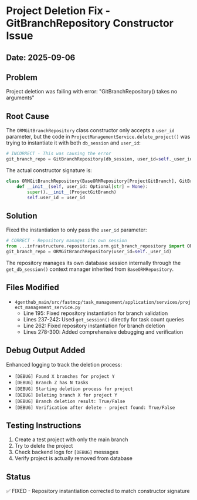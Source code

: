 # Project Deletion Fix - GitBranchRepository Constructor Issue

## Date: 2025-09-06

## Problem
Project deletion was failing with error: "GitBranchRepository() takes no arguments"

## Root Cause
The `ORMGitBranchRepository` class constructor only accepts a `user_id` parameter, but the code in `ProjectManagementService.delete_project()` was trying to instantiate it with both `db_session` and `user_id`:

```python
# INCORRECT - This was causing the error
git_branch_repo = GitBranchRepository(db_session, user_id=self._user_id)
```

The actual constructor signature is:
```python
class ORMGitBranchRepository(BaseORMRepository[ProjectGitBranch], GitBranchRepository):
    def __init__(self, user_id: Optional[str] = None):
        super().__init__(ProjectGitBranch)
        self.user_id = user_id
```

## Solution
Fixed the instantiation to only pass the `user_id` parameter:

```python
# CORRECT - Repository manages its own session
from ...infrastructure.repositories.orm.git_branch_repository import ORMGitBranchRepository
git_branch_repo = ORMGitBranchRepository(user_id=self._user_id)
```

The repository manages its own database session internally through the `get_db_session()` context manager inherited from `BaseORMRepository`.

## Files Modified
- `4genthub_main/src/fastmcp/task_management/application/services/project_management_service.py`
  - Line 195: Fixed repository instantiation for branch validation
  - Lines 237-242: Used `get_session()` directly for task count queries
  - Line 262: Fixed repository instantiation for branch deletion
  - Lines 278-300: Added comprehensive debugging and verification

## Debug Output Added
Enhanced logging to track the deletion process:
- `[DEBUG] Found X branches for project Y`
- `[DEBUG] Branch Z has N tasks`
- `[DEBUG] Starting deletion process for project`
- `[DEBUG] Deleting branch X for project Y`
- `[DEBUG] Branch deletion result: True/False`
- `[DEBUG] Verification after delete - project found: True/False`

## Testing Instructions
1. Create a test project with only the main branch
2. Try to delete the project
3. Check backend logs for `[DEBUG]` messages
4. Verify project is actually removed from database

## Status
✅ FIXED - Repository instantiation corrected to match constructor signature